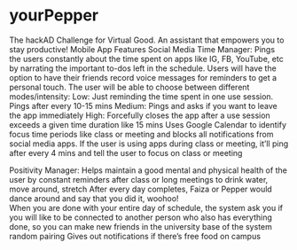 # yourPepper
The hackAD Challenge for Virtual Good. An assistant that empowers you to stay productive! 
Mobile App Features
Social Media Time Manager: 
Pings the users constantly about the time spent on apps like IG, FB, YouTube, etc by narrating the important to-dos left in the schedule. Users will have the option to have their friends record voice messages for reminders to get a personal touch. The user will be able to choose between different modes/intensity:
Low: Just reminding the time spent in one use session. Pings after every 10-15 mins
Medium: Pings and asks if you want to leave the app immediately
High: Forcefully closes the app after a use session exceeds a given time duration like 15 mins
Uses Google Calendar to identify focus time periods like class or meeting and blocks all notifications from social media apps.
If the user is using apps during class or meeting, it’ll ping after every 4 mins and tell the user to focus on class or meeting


Positivity Manager:
Helps maintain a good mental and physical health of the user by constant reminders after class or long meetings to drink water, move around, stretch
After every day completes, Faiza or Pepper would dance around and say that you did it, woohoo!	
When you are done with your entire day of schedule, the system ask you if you will like to be connected to another person who also has everything done, so you can make new friends in the university base of the system random pairing
Gives out notifications if there’s free food on campus

